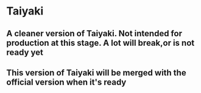 # Taiyaki

## A cleaner version of Taiyaki. Not intended for production at this stage. A lot will break,or is not ready yet

## This version of Taiyaki will be merged with the official version when it's ready
